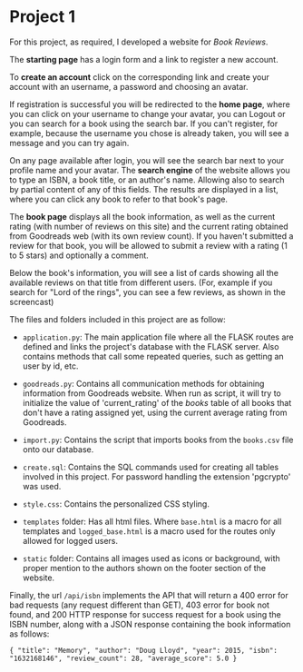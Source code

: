 # Project 1

For this project, as required, I developed a website for *Book Reviews*. 

The **starting page** has a login form and a link to register a new account. 

To **create an account** click on the corresponding link and create your account with an username, a password and choosing an avatar. 

If registration is successful you will be redirected to the **home page**, where you can click on your username to change your avatar, you can Logout or you can search for a book using the search bar. If you can't register, for example, because the username you chose is already taken, you will see a message and you can try again.

On any page available after login, you will see the search bar next to your profile name and your avatar. The **search engine** of the website allows you to type an ISBN, a book title, or an author's name. Allowing also to search by partial content of any of this fields.
The results are displayed in a list, where you can click any book to refer to that book's page.

The **book page** displays all the book information, as well as the current rating (with number of reviews on this site) and the current rating obtained from Goodreads web (with its own review count). If you haven't submitted a review for that book, you will be allowed to submit a review with a rating (1 to 5 stars) and optionally a comment.

Below the book's information, you will see a list of cards showing all the available reviews on that title from different users. (For, example if you search for "Lord of the rings", you can see a few reviews, as shown in the screencast)


The files and folders included in this project are as follow:

- `application.py`: The main application file where all the FLASK routes are defined and links the project's database with the FLASK server. Also contains methods that call some repeated queries, such as getting an user by id, etc.

- `goodreads.py`: Contains all communication methods for obtaining information from Goodreads website. When run as script, it will try to initialize the value of 'current_rating' of the *books* table of all books that don't have a rating assigned yet, using the current average rating from Goodreads.

- `import.py`: Contains the script that imports books from the `books.csv` file onto our database.

- `create.sql`: Contains the SQL commands used for creating all tables involved in this project. For password handling the extension 'pgcrypto' was used.

- `style.css`: Contains the personalized CSS styling.

- `templates` folder: Has all html files. Where `base.html` is a macro for all templates and `logged_base.html` is a macro used for the routes only allowed for logged users.

- `static` folder: Contains all images used as icons or background, with proper mention to the authors shown on the footer section of the website.

Finally, the url `/api/isbn` implements the API that will return a 400 error for bad requests (any request different than GET), 403 error for book not found, and 200 HTTP response for success request for a book using the ISBN number, along with a JSON response containing the book information as follows: 

`{
    "title": "Memory",
    "author": "Doug Lloyd",
    "year": 2015,
    "isbn": "1632168146",
    "review_count": 28,
    "average_score": 5.0
}
`